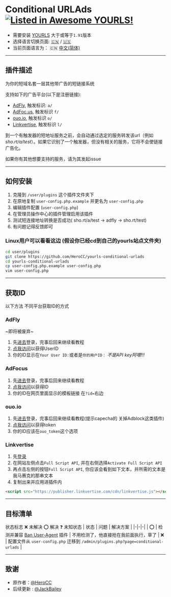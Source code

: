 # Conditional URLAds [![Listed in Awesome YOURLS!](https://img.shields.io/badge/Awesome-YOURLS-C5A3BE)](https://github.com/YOURLS/awesome-yourls/)
- 需要安装 [YOURLS](https://yourls.org) 大于或等于`1.91`版本
- 选择语言切换页面: [:cn:](./zh_CN.md) / [:us:](./en_US.md)
- 当前页面语言为： :cn: [中文(简体)](./zh_CN.md)
---
## 插件描述
为你的短域名套一层其他带广告的短链接系统

支持如下的广告平台(以下是注册链接):
- [AdFly](https://8mi.ink/a/ref-adfly), 触发标识: `a/`
- [AdFoc.us](https://8mi.ink/f/ref-adfoc), 触发标识 `f/`
- [ouo.io](https://8mi.ink/o/ref-ouoio), 触发标识 `o/`
- [Linkvertise](https://8mi.ink/l/ref-linkvertise), 触发标识 `l/`

到一个有触发器的短地址服务之前，会自动通过选定的服务转发该url（例如*sho.rt/a/test*）。如果它识别了一个触发器，但没有相关的服务，它将不会使链接广告化。

如果你有其他想要支持的服务，请为其发起issue

---
## 如何安装
1. 克隆到 `/user/plugins` 这个插件文件夹下
2. 在原地复制 `user-config.php.example` 并更名为 `user-config.php`
3. 编辑插件配置 (`user-config.php`) 
4. 在管理员操作中心的插件管理启用该插件
5. 测试短连接地址转换是否成功( sho.rt/a/test -> adfly -> sho.rt/test)
6. 有问题记得反馈即可

### Linux用户可以看看这边 (假设你已经cd到自己的yourls站点文件夹)
```bash
cd user/plugins
git clone https://github.com/HeroCC/yourls-conditional-urlads
cd yourls-conditional-urlads
cp user-config.php.example user-config.php
vim user-config.php
```
---
## 获取ID
以下方法 不同平台获取ID的方式

### AdFly
~即将被废弃~
1. 先[进去](https://login.adf.ly/login)登录，完事后回来继续看教程
2. [点我访问](https://adf.ly/publisher/tools#tools-api)以获得UserID
3. 你的ID显示在`Your User ID:`或者是`你的用户ID：` *不是API key阿喂!!!*

### AdFocus
1. 先[进去](http://adfoc.us/)登录，完事后回来继续看教程
2. [点我访问](http://adfoc.us/tools/site-links)以获得ID
3. 你的ID在网页里面显示的模板链接 在`?id=`右边

### ouo.io
1. 先[进去](https://ouo.io/auth/signin)登录，完事后回来继续看教程(提示capecha的 关掉Adblock这类插件)
2. [点我访问](https://ouo.io/manage/tools/full-page-script)以获得token
3. 你的ID应该在`ouo_token`这个选项

### Linkvertise
1. 先[登录](https://publisher.linkvertise.com/)
2. 在网站左侧点击`Full Script API`, 并在右侧选择`Activate Full Script API`
3. 再点击左侧的按钮`Full Script API`, 你应该会看到如下文本，并所需的文本是我马赛克的那串文本
4. 复制出来并应用进插件内
```html
<script src="https://publisher.linkvertise.com/cdn/linkvertise.js"></script><script>linkvertise(******, {whitelist: [], blacklist: [""]});</script>
```

---
## 目标清单
状态标志    :x: 未解决    :o: 解决   :question: 未知状态
| 状态 | 问题 |  解决方案 |
|-|-|-|
| :o: | 检测并兼容 [Ban User-Agent](https://github.com/8Mi-Tech/yourls-ban-useragent) 插件 | 不用检测了，他直接抢在我前面执行，草了
| :x: | 配置文件从 `user-config.php` 迁移到 `/admin/plugins.php?page=conditional-urlads` | 

---
## 致谢
- 原作者：[@HeroCC](https://github.com/HeroCC)
- 后续更新 : [@JackBailey](https://github.com/JackBailey)
